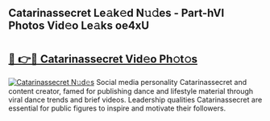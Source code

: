 ## Catarinassecret Le𝚊k𝚎d N𝚞𝚍es - Part-hVI Photos Vid𝚎o Le𝚊ks oe4xU

# <h2><a href="http://fbf87fy.evod.top/?m=Catarinassecret">🔗 👉🔴 Catarinassecret Vid𝚎o Ph𝚘t𝚘s</a></h2>

[![Catarinassecret N𝚞d𝚎s](https://i.imgur.com/8V9OHl7.gif)](http://fbf87fy.evod.top/?m=Catarinassecret)
Social media personality Catarinassecret and content creator, famed for publishing dance and lifestyle material through viral dance trends and brief videos. Leadership qualities Catarinassecret are essential for public figures to inspire and motivate their followers. 
